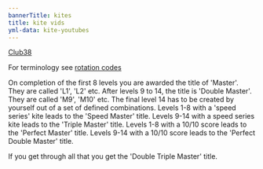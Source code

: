 ```yaml
---
bannerTitle: kites
title: kite vids 
yml-data: kite-youtubes
---
```


[Club38](https://revkites.com/club-38/)  

For terminology see [rotation codes](/kites/rotation-codes/)

On completion of the first 8 levels you are awarded the title of 'Master'. They
are called 'L1', 'L2' etc.  After levels 9 to 14, the title is 'Double Master'.
They are called 'M9', 'M10' etc.  The final level 14 has to be created by
yourself out of a set of defined combinations.  Levels 1-8 with a 'speed
series' kite leads to the 'Speed Master' title.  Levels 9-14 with a speed
series kite leads to the 'Triple Master' title. Levels 1-8 with a 10/10 score
leads to the 'Perfect Master' title.  Levels 9-14 with a 10/10 score leads to
the 'Perfect Double Master' title.  

If you get through all that you get the 'Double Triple Master' title.

